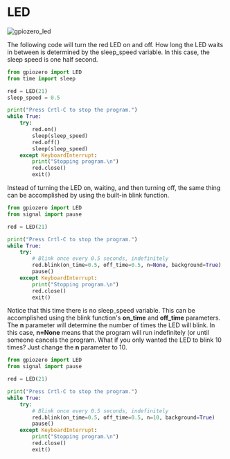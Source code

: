 # LED

![gpiozero_led](https://user-images.githubusercontent.com/13591438/38166944-4cff442c-34f2-11e8-80c0-6682a3f5df55.png)

The following code will turn the red LED on and off. How long the LED waits in between is determined by the sleep_speed variable. In this case, the sleep speed is one half second.

```python
from gpiozero import LED
from time import sleep

red = LED(21)
sleep_speed = 0.5

print("Press Crtl-C to stop the program.")
while True:	
	try:
		red.on()
		sleep(sleep_speed)
		red.off()
		sleep(sleep_speed)
	except KeyboardInterrupt:
		print("Stopping program.\n")
		red.close()
		exit()
```

Instead of turning the LED on, waiting, and then turning off, the same thing can be accomplished by using the built-in blink function.

```python
from gpiozero import LED
from signal import pause

red = LED(21)

print("Press Crtl-C to stop the program.")
while True:	
	try:
		# Blink once every 0.5 seconds, indefinitely
		red.blink(on_time=0.5, off_time=0.5, n=None, background=True)
		pause()
	except KeyboardInterrupt:
		print("Stopping program.\n")
		red.close()
		exit()
```

Notice that this time there is no sleep_speed variable. This can be accomplished using the blink function's **on_time** and **off_time** parameters. The **n** parameter will determine the number of times the LED will blink. In this case, **n=None** means that the program will run indefinitely (or until someone cancels the program. What if you only wanted the LED to blink 10 times? Just change the **n** parameter to 10.

```python
from gpiozero import LED
from signal import pause

red = LED(21)

print("Press Crtl-C to stop the program.")
while True:	
	try:
		# Blink once every 0.5 seconds, indefinitely
		red.blink(on_time=0.5, off_time=0.5, n=10, background=True)
		pause()
	except KeyboardInterrupt:
		print("Stopping program.\n")
		red.close()
		exit()
```
 
